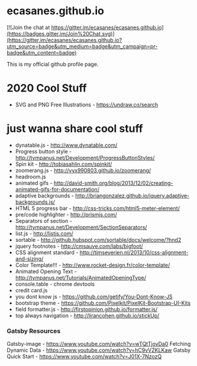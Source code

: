 ecasanes.github.io
==================

[![Join the chat at https://gitter.im/ecasanes/ecasanes.github.io](https://badges.gitter.im/Join%20Chat.svg)](https://gitter.im/ecasanes/ecasanes.github.io?utm_source=badge&utm_medium=badge&utm_campaign=pr-badge&utm_content=badge)

This is my official github profile page.


2020 Cool Stuff
===============

* SVG and PNG Free Illustrations - https://undraw.co/search



just wanna share cool stuff
===========================

* dynatable.js - http://www.dynatable.com/
* Progress button style - http://tympanus.net/Development/ProgressButtonStyles/
* Spin kit - http://tobiasahlin.com/spinkit/
* zoomerang.js - http://yyx990803.github.io/zoomerang/
* headroom.js
* animated gifs - http://david-smith.org/blog/2013/12/02/creating-animated-gifs-for-documentation/
* adaptive backgrounds - http://briangonzalez.github.io/jquery.adaptive-backgrounds.js/
* HTML 5 progress bar - http://css-tricks.com/html5-meter-element/
* pre/code highlighter - http://prismjs.com/
* Separators of section - http://tympanus.net/Development/SectionSeparators/
* list.js - http://listjs.com/
* sortable - http://github.hubspot.com/sortable/docs/welcome/?hnd2
* jquery footnotes - http://cmsauve.com/labs/bigfoot/
* CSS alignment standard - http://timseverien.nl/2013/10/css-alignment-and-sizing/
* Color Template!!! - http://www.rocket-design.fr/color-template/
* Animated Opening Text - http://tympanus.net/Tutorials/AnimatedOpeningType/
* console.table - chrome devtools
* credit card.js
* you dont know js - https://github.com/getify/You-Dont-Know-JS
* bootstrap theme - https://github.com/Pixelkit/PixelKit-Bootstrap-UI-Kits
* field formatter.js - http://firstopinion.github.io/formatter.js/
* top always navigation - http://lirancohen.github.io/stickUp/



### Gatsby Resources

Gatsby-image - https://www.youtube.com/watch?v=wTQtTjovDa0
Fetching Dynamic Data - https://www.youtube.com/watch?v=hC9vVZKLKaw
Gatsby Quick Start - https://www.youtube.com/watch?v=J01X-7NzozQ